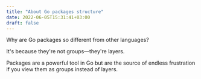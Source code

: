 ```yaml
---
title: "About Go packages structure"
date: 2022-06-05T15:31:41+03:00
draft: false
---
```


Why are Go packages so different from other languages?

It's because they're not groups—they're layers.

Packages are a powerful tool in Go but are the source of endless frustration if you view them as groups instead of layers.

